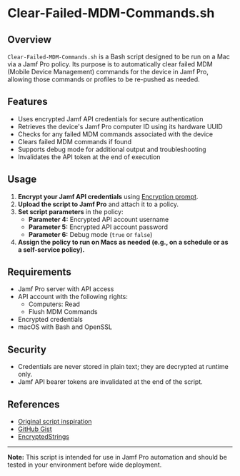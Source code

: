 # Clear-Failed-MDM-Commands.sh

## Overview
`Clear-Failed-MDM-Commands.sh` is a Bash script designed to be run on a Mac via a Jamf Pro policy. Its purpose is to automatically clear failed MDM (Mobile Device Management) commands for the device in Jamf Pro, allowing those commands or profiles to be re-pushed as needed.

## Features
- Uses encrypted Jamf API credentials for secure authentication
- Retrieves the device's Jamf Pro computer ID using its hardware UUID
- Checks for any failed MDM commands associated with the device
- Clears failed MDM commands if found
- Supports debug mode for additional output and troubleshooting
- Invalidates the API token at the end of execution

## Usage
1. **Encrypt your Jamf API credentials** using [Encryption prompt](https://raw.githubusercontent.com/huckholliday/Jamf/refs/heads/main/Scripts/Encryption/EncryptPrompt.sh).
2. **Upload the script to Jamf Pro** and attach it to a policy.
3. **Set script parameters** in the policy:
   - **Parameter 4:** Encrypted API account username
   - **Parameter 5:** Encrypted API account password
   - **Parameter 6:** Debug mode (`true` or `false`)
4. **Assign the policy to run on Macs as needed (e.g., on a schedule or as a self-service policy).**

## Requirements
- Jamf Pro server with API access
- API account with the following rights:
  - Computers: Read
  - Flush MDM Commands
- Encrypted credentials
- macOS with Bash and OpenSSL

## Security
- Credentials are never stored in plain text; they are decrypted at runtime only.
- Jamf API bearer tokens are invalidated at the end of the script.

## References
- [Original script inspiration](https://aporlebeke.wordpress.com/2019/01/04/auto-clearing-failed-mdm-commands-for-macos-in-jamf-pro/)
- [GitHub Gist](https://gist.github.com/apizz/48da271e15e8f0a9fc6eafd97625eacd#file-ea_clear_failed_mdm_commands-sh)
- [EncryptedStrings](https://github.com/brysontyrrell/EncryptedStrings)

---

**Note:** This script is intended for use in Jamf Pro automation and should be tested in your environment before wide deployment.
